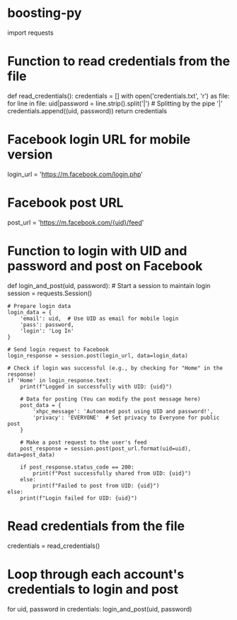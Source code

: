 # boosting-py
import requests

# Function to read credentials from the file
def read_credentials():
    credentials = []
    with open('credentials.txt', 'r') as file:
        for line in file:
            uid|password = line.strip().split('|')  # Splitting by the pipe '|'
            credentials.append((uid, password))
    return credentials

# Facebook login URL for mobile version
login_url = 'https://m.facebook.com/login.php'

# Facebook post URL
post_url = 'https://m.facebook.com/{uid}/feed'

# Function to login with UID and password and post on Facebook
def login_and_post(uid, password):
    # Start a session to maintain login
    session = requests.Session()

    # Prepare login data
    login_data = {
        'email': uid,  # Use UID as email for mobile login
        'pass': password,
        'login': 'Log In'
    }

    # Send login request to Facebook
    login_response = session.post(login_url, data=login_data)

    # Check if login was successful (e.g., by checking for "Home" in the response)
    if 'Home' in login_response.text:
        print(f"Logged in successfully with UID: {uid}")

        # Data for posting (You can modify the post message here)
        post_data = {
            'xhpc_message': 'Automated post using UID and password!',
            'privacy': 'EVERYONE'  # Set privacy to Everyone for public post
        }

        # Make a post request to the user's feed
        post_response = session.post(post_url.format(uid=uid), data=post_data)

        if post_response.status_code == 200:
            print(f"Post successfully shared from UID: {uid}")
        else:
            print(f"Failed to post from UID: {uid}")
    else:
        print(f"Login failed for UID: {uid}")

# Read credentials from the file
credentials = read_credentials()

# Loop through each account's credentials to login and post
for uid, password in credentials:
    login_and_post(uid, password)
    
